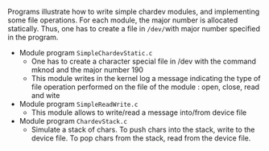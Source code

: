 Programs illustrate how to write simple chardev modules, and implementing some file operations. For each module, the major number is allocated statically. Thus, one has to create a file in `/dev/`with major number specified in the program.

- Module program `SimpleChardevStatic.c`
    - One has to create a character special file in /dev with the command mknod and the major number 190
    - This module writes in the kernel log a message indicating the type of file operation performed on the file of the module : open, close, read and wite
- Module program `SimpleReadWrite.c`
    - This module allows to write/read a message into/from device file
- Module program `ChardevStack.c`
    - Simulate a stack of chars. To push chars into the stack, write to the device file. To pop chars from the stack, read from the device file.

